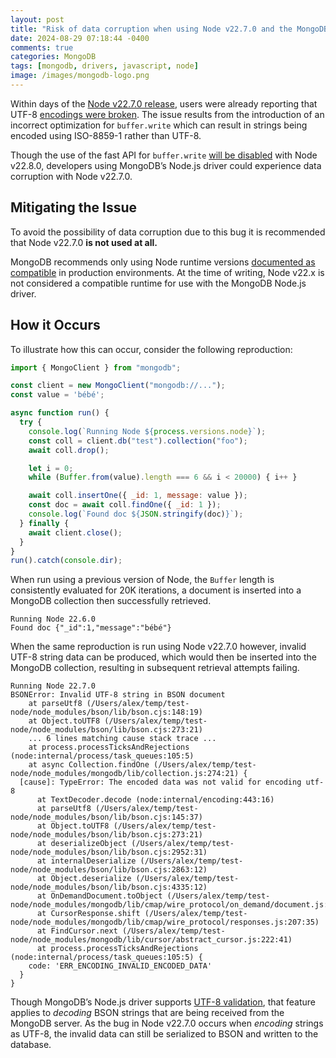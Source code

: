 ```yaml
---
layout: post
title: "Risk of data corruption when using Node v22.7.0 and the MongoDB Node.js driver"
date: 2024-08-29 07:18:44 -0400
comments: true
categories: MongoDB
tags: [mongodb, drivers, javascript, node]
image: /images/mongodb-logo.png
---
```


Within days of the [Node v22.7.0 release](https://nodejs.org/en/blog/release/v22.7.0), users were already reporting that UTF-8 [encodings were broken](https://github.com/nodejs/node/issues/54543). The issue results from the introduction of an incorrect optimization for `buffer.write` which can result in strings being encoded using ISO-8859-1 rather than UTF-8.

Though the use of the fast API for `buffer.write` [will be disabled](https://github.com/nodejs/node/pull/54565) with Node v22.8.0, developers using MongoDB’s Node.js driver could experience data corruption with Node v22.7.0.

## Mitigating the Issue

To avoid the possibility of data corruption due to this bug it is recommended that Node v22.7.0 **is not used at all.**

MongoDB recommends only using Node runtime versions [documented as compatible](https://www.mongodb.com/docs/drivers/node/current/compatibility/#language-compatibility) in production environments. At the time of writing, Node v22.x is not considered a compatible runtime for use with the MongoDB Node.js driver.

## How it Occurs

To illustrate how this can occur, consider the following reproduction:

```javascript
import { MongoClient } from "mongodb";

const client = new MongoClient("mongodb://...");
const value = 'bébé';

async function run() {
  try {
    console.log(`Running Node ${process.versions.node}`);
    const coll = client.db("test").collection("foo");
    await coll.drop();

    let i = 0;
    while (Buffer.from(value).length === 6 && i < 20000) { i++ }

    await coll.insertOne({ _id: 1, message: value });
    const doc = await coll.findOne({ _id: 1 });
    console.log(`Found doc ${JSON.stringify(doc)}`);
  } finally {
    await client.close();
  }
}
run().catch(console.dir);
```

When run using a previous version of Node, the `Buffer` length is consistently evaluated for 20K iterations, a document is inserted into a MongoDB collection then successfully retrieved.

```
Running Node 22.6.0
Found doc {"_id":1,"message":"bébé"}
```

When the same reproduction is run using Node v22.7.0 however, invalid UTF-8 string data can be produced, which would then be inserted into the MongoDB collection, resulting in subsequent retrieval attempts failing.

```
Running Node 22.7.0
BSONError: Invalid UTF-8 string in BSON document
    at parseUtf8 (/Users/alex/temp/test-node/node_modules/bson/lib/bson.cjs:148:19)
    at Object.toUTF8 (/Users/alex/temp/test-node/node_modules/bson/lib/bson.cjs:273:21)
    ... 6 lines matching cause stack trace ...
    at process.processTicksAndRejections (node:internal/process/task_queues:105:5)
    at async Collection.findOne (/Users/alex/temp/test-node/node_modules/mongodb/lib/collection.js:274:21) {
  [cause]: TypeError: The encoded data was not valid for encoding utf-8
      at TextDecoder.decode (node:internal/encoding:443:16)
      at parseUtf8 (/Users/alex/temp/test-node/node_modules/bson/lib/bson.cjs:145:37)
      at Object.toUTF8 (/Users/alex/temp/test-node/node_modules/bson/lib/bson.cjs:273:21)
      at deserializeObject (/Users/alex/temp/test-node/node_modules/bson/lib/bson.cjs:2952:31)
      at internalDeserialize (/Users/alex/temp/test-node/node_modules/bson/lib/bson.cjs:2863:12)
      at Object.deserialize (/Users/alex/temp/test-node/node_modules/bson/lib/bson.cjs:4335:12)
      at OnDemandDocument.toObject (/Users/alex/temp/test-node/node_modules/mongodb/lib/cmap/wire_protocol/on_demand/document.js:208:28)
      at CursorResponse.shift (/Users/alex/temp/test-node/node_modules/mongodb/lib/cmap/wire_protocol/responses.js:207:35)
      at FindCursor.next (/Users/alex/temp/test-node/node_modules/mongodb/lib/cursor/abstract_cursor.js:222:41)
      at process.processTicksAndRejections (node:internal/process/task_queues:105:5) {
    code: 'ERR_ENCODING_INVALID_ENCODED_DATA'
  }
}
```

Though MongoDB’s Node.js driver supports [UTF-8 validation](https://www.mongodb.com/docs/drivers/node/current/fundamentals/bson/utf8-validation/), that feature applies to *decoding* BSON strings that are being received from the MongoDB server. As the bug in Node v22.7.0 occurs when *encoding* strings as UTF-8, the invalid data can still be serialized to BSON and written to the database.